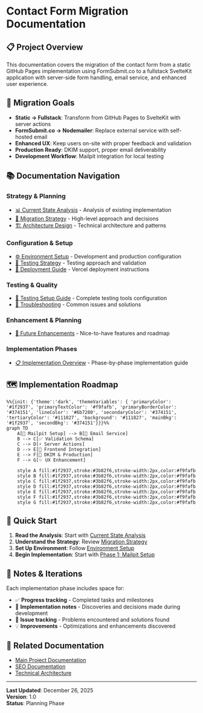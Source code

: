 # Contact Form Migration Documentation

## 📋 Project Overview

This documentation covers the migration of the contact form from a static GitHub Pages implementation using FormSubmit.co to a fullstack SvelteKit application with server-side form handling, email service, and enhanced user experience.

## 🎯 Migration Goals

- **Static → Fullstack**: Transform from GitHub Pages to SvelteKit with server actions
- **FormSubmit.co → Nodemailer**: Replace external service with self-hosted email
- **Enhanced UX**: Keep users on-site with proper feedback and validation
- **Production Ready**: DKIM support, proper email deliverability
- **Development Workflow**: Mailpit integration for local testing

## 📚 Documentation Navigation

### Strategy & Planning

- [📊 Current State Analysis](01-current-state-analysis.md) - Analysis of existing implementation
- [🎯 Migration Strategy](02-migration-strategy.md) - High-level approach and decisions
- [🏗️ Architecture Design](03-architecture-design.md) - Technical architecture and patterns

### Configuration & Setup

- [⚙️ Environment Setup](04-environment-setup.md) - Development and production configuration
- [🧪 Testing Strategy](05-testing-strategy.md) - Testing approach and validation
- [🚀 Deployment Guide](06-deployment-guide.md) - Vercel deployment instructions

### Testing & Quality

- [🔬 Testing Setup Guide](09-testing-setup-guide.md) - Complete testing tools configuration
- [🔧 Troubleshooting](07-troubleshooting.md) - Common issues and solutions

### Enhancement & Planning

- [🌟 Future Enhancements](08-future-enhancements.md) - Nice-to-have features and roadmap

### Implementation Phases

- [📋 Implementation Overview](implementation/README.md) - Phase-by-phase implementation guide

## 🗺️ Implementation Roadmap

```mermaid
%%{init: {'theme':'dark', 'themeVariables': { 'primaryColor': '#1f2937', 'primaryTextColor': '#f9fafb', 'primaryBorderColor': '#374151', 'lineColor': '#6b7280', 'secondaryColor': '#374151', 'tertiaryColor': '#111827', 'background': '#111827', 'mainBkg': '#1f2937', 'secondBkg': '#374151'}}}%%
graph TD
    A[📧 Mailpit Setup] --> B[🔧 Email Service]
    B --> C[✅ Validation Schema]
    C --> D[⚡ Server Actions]
    D --> E[🎨 Frontend Integration]
    E --> F[🔐 DKIM & Production]
    F --> G[✨ UX Enhancement]

    style A fill:#1f2937,stroke:#3b82f6,stroke-width:2px,color:#f9fafb
    style B fill:#1f2937,stroke:#3b82f6,stroke-width:2px,color:#f9fafb
    style C fill:#1f2937,stroke:#3b82f6,stroke-width:2px,color:#f9fafb
    style D fill:#1f2937,stroke:#3b82f6,stroke-width:2px,color:#f9fafb
    style E fill:#1f2937,stroke:#3b82f6,stroke-width:2px,color:#f9fafb
    style F fill:#1f2937,stroke:#3b82f6,stroke-width:2px,color:#f9fafb
    style G fill:#1f2937,stroke:#3b82f6,stroke-width:2px,color:#f9fafb
```

## 🚀 Quick Start

1. **Read the Analysis**: Start with [Current State Analysis](01-current-state-analysis.md)
2. **Understand the Strategy**: Review [Migration Strategy](02-migration-strategy.md)
3. **Set Up Environment**: Follow [Environment Setup](04-environment-setup.md)
4. **Begin Implementation**: Start with [Phase 1: Mailpit Setup](implementation/phase-1-mailpit-setup.md)

## 📝 Notes & Iterations

Each implementation phase includes space for:

- ✅ **Progress tracking** - Completed tasks and milestones
- 📝 **Implementation notes** - Discoveries and decisions made during development
- 🐛 **Issue tracking** - Problems encountered and solutions found
- 💡 **Improvements** - Optimizations and enhancements discovered

## 🔗 Related Documentation

- [Main Project Documentation](../README.md)
- [SEO Documentation](../seo/README.md)
- [Technical Architecture](../02-technical-architecture.md)

---

**Last Updated**: December 26, 2025  
**Version**: 1.0  
**Status**: Planning Phase
